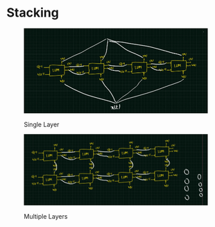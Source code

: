 # Stacking

<figure><img src="../.gitbook/assets/image (2).png" alt=""><figcaption><p>Single Layer</p></figcaption></figure>

<figure><img src="../.gitbook/assets/image (1) (1).png" alt=""><figcaption><p>Multiple Layers</p></figcaption></figure>
